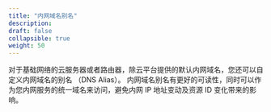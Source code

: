 ```yaml
---
title: "内网域名别名"
description: 
draft: false
collapsible: true
weight: 50
---
```


对于基础网络的云服务器或者路由器，除云平台提供的默认内网域名，您还可以自定义内网域名的别名 （DNS Alias）。 内网域名别名有更好的可读性，同时可以作为您内网服务的统一域名来访问，避免内网 IP 地址变动及资源 ID 变化带来的影响。
